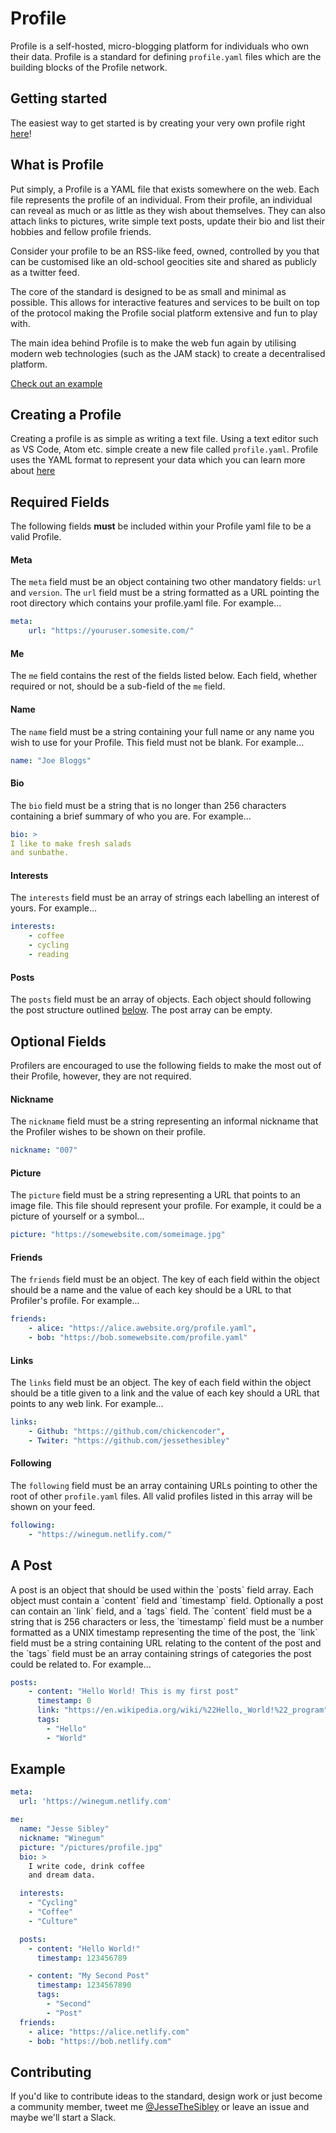# Profile

Profile is a self-hosted, micro-blogging platform for individuals who own their data. Profile is a standard for defining `profile.yaml` files which are the building blocks of the Profile network.

## Getting started
The easiest way to get started is by creating your very own profile right [here](https://github.com/profile-platform/profile-starter)!

## What is Profile
Put simply, a Profile is a YAML file that exists somewhere on the web. Each file represents the profile of an individual. From their profile, an individual can reveal as much or as little as they wish about themselves. They can also attach links to pictures, write simple text posts, update their bio and list their hobbies and fellow profile friends.

Consider your profile to be an RSS-like feed, owned, controlled by you that can be customised like an old-school geocities site and shared as publicly as a twitter feed.

The core of the standard is designed to be as small and minimal as possible. This allows for interactive features and services to be built on top of the protocol making the Profile social platform extensive and fun to play with.

The main idea behind Profile is to make the web fun again by utilising modern web technologies (such as the JAM stack) to create a decentralised platform.

[Check out an example](https://winegum.netlify.com/profile)

## Creating a Profile
Creating a profile is as simple as writing a text file. Using a text editor such as VS Code, Atom etc. simple create a new file called `profile.yaml`. Profile uses the YAML format to represent your data which you can learn more about [here](http://yaml.org/start.html)

## Required Fields
The following fields **must** be included within your Profile yaml file to be a valid Profile.

#### Meta
The `meta` field must be an object containing two other mandatory fields: `url` and `version`. The `url` field must be a string formatted as a URL pointing the root directory which contains your profile.yaml file. For example...

```yaml
meta:
    url: "https://youruser.somesite.com/"
```

#### Me
The `me` field contains the rest of the fields listed below. Each field, whether required or not, should be a sub-field of the `me` field.

#### Name
The `name` field must be a string containing your full name or any name you wish to use for your Profile. This field must not be blank. For example...

```yaml
name: "Joe Bloggs"
```
#### Bio
The `bio` field must be a string that is no longer than 256 characters containing a brief summary of who you are. For example...

```yaml
bio: >
I like to make fresh salads
and sunbathe.
```
#### Interests
The `interests` field must be an array of strings each labelling an interest of yours. For example...

```yaml
interests:
    - coffee
    - cycling
    - reading
```

#### Posts
The `posts` field must be an array of objects. Each object should following the post structure outlined [below](#post). The post array can be empty. 

## Optional Fields
Profilers are encouraged to use the following fields to make the most out of their Profile, however, they are not required.

#### Nickname
The `nickname` field must be a string representing an informal nickname that the Profiler wishes to be shown on their profile.

```yaml
nickname: "007"
```

#### Picture
The `picture` field must be a string representing a URL that points to an image file. This file should represent your profile. For example, it could be a picture of yourself or a symbol...

```yaml
picture: "https://somewebsite.com/someimage.jpg" 
```

#### Friends
The `friends` field must be an object. The key of each field within the object should be a name and the value of each key should be a URL to that Profiler's profile. For example...

```yaml
friends:
    - alice: "https://alice.awebsite.org/profile.yaml",
    - bob: "https://bob.somewebsite.com/profile.yaml"
```

#### Links
The `links` field must be an object. The key of each field within the object should be a title given to a link and the value of each key should a URL that points to any web link. For example...

```yaml
links:
    - Github: "https://github.com/chickencoder",
    - Twiter: "https://github.com/jessethesibley"
```
#### Following
The `following` field must be an array containing URLs pointing to other the root of other `profile.yaml` files. All valid profiles listed in this array will be shown on your feed.

```yaml
following: 
    - "https://winegum.netlify.com/"
```

<h2 name="post">A Post</h2>
A post is an object that should be used within the `posts` field array. Each object must contain a `content` field and `timestamp` field. Optionally a post can contain an `link` field, and a `tags` field. The `content` field must be a string that is 256 characters or less, the `timestamp` field must be a number formatted as a UNIX timestamp representing the time of the post, the `link` field must be a string containing URL relating to the content of the post and the `tags` field must be an array containing strings of categories the post could be related to. For example...

```yaml
posts:
    - content: "Hello World! This is my first post"
      timestamp: 0
      link: "https://en.wikipedia.org/wiki/%22Hello,_World!%22_program"
      tags: 
        - "Hello"
        - "World"
```

## Example

```yaml
meta:
  url: 'https://winegum.netlify.com'

me:
  name: "Jesse Sibley"
  nickname: "Winegum" 
  picture: "/pictures/profile.jpg"
  bio: >
    I write code, drink coffee
    and dream data.

  interests:
    - "Cycling"
    - "Coffee"
    - "Culture"

  posts:
    - content: "Hello World!"
      timestamp: 123456789

    - content: "My Second Post"
      timestamp: 1234567890
      tags:
        - "Second"
        - "Post"
  friends:
    - alice: "https://alice.netlify.com"
    - bob: "https://bob.netlify.com"

```

## Contributing
If you'd like to contribute ideas to the standard, design work or just become a community member, tweet me [@JesseTheSibley](https://twitter.com/jessethesibley) or leave an issue and maybe we'll start a Slack.
